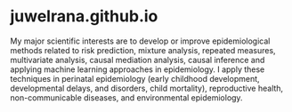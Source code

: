# juwelrana.github.io
My major scientific interests are to develop or improve epidemiological methods related to risk prediction, mixture analysis, repeated measures, multivariate analysis, causal mediation analysis, causal inference and applying machine learning approaches in epidemiology. I apply these techniques in perinatal epidemiology (early childhood development, developmental delays, and disorders, child mortality), reproductive health, non-communicable diseases, and environmental epidemiology.
